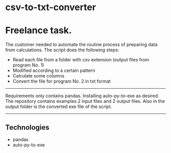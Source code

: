 # csv-to-txt-converter
# Freelance task.
The customer needed to automate the routine process of preparing data from calculations.
The script does the following steps:
- Read each file from a folder with csv extension (output files from program No. 1)
- Modified according to a certain pattern
- Calculate some columns
- Convert the file for program No. 2 in txt format
_________________________________________________________________________________________

Requirements only contains pandas. Installing auto-py-to-exe as desired.
The repository contains examples 2 input files and 2 output files.
Also in the output folder is the converted exe file of the script.
_________________________________________________________________________________________

## Technologies
- pandas
- auto-py-to-exe
